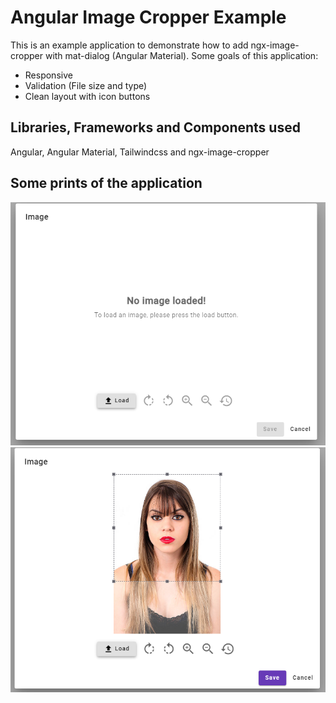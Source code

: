 # Angular Image Cropper Example

This is an example application to demonstrate how to add ngx-image-cropper with mat-dialog (Angular Material). 
Some goals of this application:
- Responsive
- Validation (File size and type)
- Clean layout with icon buttons

## Libraries, Frameworks and Components used
Angular, Angular Material, Tailwindcss and ngx-image-cropper

## Some prints of the application
![alt text](https://github.com/rogeriopgp/angular-image-cropper-example/blob/master/print3.png)
![alt text](https://github.com/rogeriopgp/angular-image-cropper-example/blob/master/print4.png)







